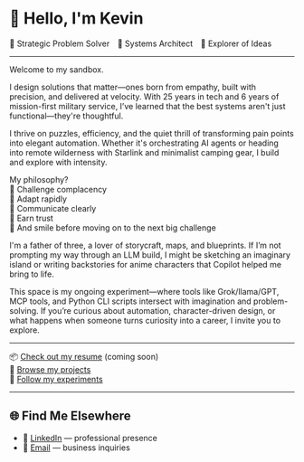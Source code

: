 # 👋 Hello, I'm Kevin

🧠 Strategic Problem Solver 🔧 Systems Architect 🌌 Explorer of Ideas

---

Welcome to my sandbox.

I design solutions that matter—ones born from empathy, built with precision, and delivered at velocity. With 25 years in tech and 6 years of mission-first military service, I’ve learned that the best systems aren't just functional—they're thoughtful.

I thrive on puzzles, efficiency, and the quiet thrill of transforming pain points into elegant automation. Whether it's orchestrating AI agents or heading into remote wilderness with Starlink and minimalist camping gear, I build and explore with intensity.

My philosophy?  
📍 Challenge complacency  
📍 Adapt rapidly  
📍 Communicate clearly  
📍 Earn trust  
📍 And smile before moving on to the next big challenge

I'm a father of three, a lover of storycraft, maps, and blueprints. If I’m not prompting my way through an LLM build, I might be sketching an imaginary island or writing backstories for anime characters that Copilot helped me bring to life.

This space is my ongoing experiment—where tools like Grok/llama/GPT, MCP tools, and Python CLI scripts intersect with imagination and problem-solving. If you’re curious about automation, character-driven design, or what happens when someone turns curiosity into a career, I invite you to explore.

---

📦 [Check out my resume](#) (coming soon)  
🎯 [Browse my projects](#)  
🧪 [Follow my experiments](#)

---
## 🌐 Find Me Elsewhere

- 💼 [LinkedIn](https://www.linkedin.com/in/kevintran/) — professional presence
- 📧 [Email](mailto:kevintran@hotmail.com) — business inquiries
